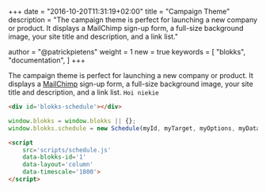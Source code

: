+++
date            = "2016-10-20T11:31:19+02:00"
title           = "Campaign Theme"
description     = "The campaign theme is perfect for launching a new company or product. It displays a MailChimp sign-up form, a full-size background image, your site title and description, and a link list."

author          = "@patrickpietens"
weight          = 1
new             = true
keywords        = [
    "blokks",
    "documentation",
]
+++

The campaign theme is perfect for launching a new company or product. It displays a [MailChimp](http://www.mailchimp.com) sign-up form, a full-size background image, your site title and description, and a link list. `Hoi niekie`

~~~html
<div id='blokks-schedule'></div>
~~~

~~~JavaScript
window.blokks = window.blokks || {};
window.blokks.schedule = new Schedule(myId, myTarget, myOptions, myData); const schedule = myIdentifier;
~~~

~~~html
<script
    src='scripts/schedule.js'
    data-blokks-id='1'
    data-layout='column'
    data-timescale='1800'>
</script>
~~~
